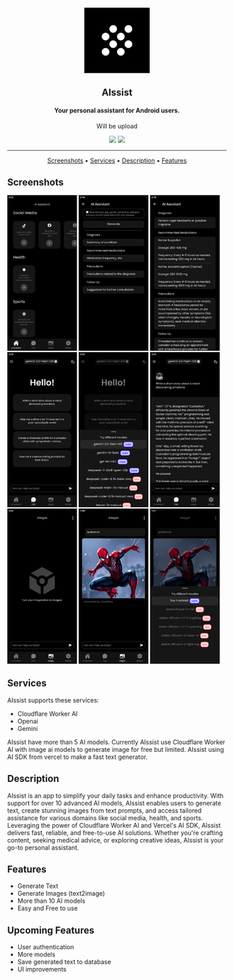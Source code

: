 <p align="center"><a href=""><img src="assets/images/icon.png" width="150"></a></p> 
<h2 align="center"><b>AIssist</b></h2>

<h4 align="center">Your personal assistant for Android users.</h4>

<p align="center">
Will be upload
  <!-- <a href="https://github.com/hamzahraihan/aissist-app/releases/download/v0.5.0-alpha/app-release.apk"><img src="https://playerzon.com/asset/download.png" width="200"></img></a>
</p> -->

<p align="center">
  <a href="" alt="GitHub release"><img src="https://img.shields.io/github/release/hamzahraihan/aissist-app.svg" ></a>
  <a href="https://github.com/hamzahraihan/aissist-app/releases/download/v0.5.0-alpha/app-release.apk" alt="GitHub downloads"><img src="https://img.shields.io/github/downloads/hamzahraihan/aissist-app/total?color=blue" ></a>
</p>

<hr>
<p align="center"><a href="#screenshots">Screenshots</a> &bull; <a href="#services">Services</a> &bull; <a href="#description">Description</a> &bull; <a href="#features">Features</a>

## Screenshots

[<img src="screenshots/home_screen.png" width=160>](screenshots/home_screen.png)
[<img src="screenshots/ai_assistant.png" width=160>](screenshots/home_screen.png)
[<img src="screenshots/assistant_response.png" width=160>](screenshots/assistant_response.png)
[<img src="screenshots/chat_screen.png" width=160>](screenshots/chat_screen.png)
[<img src="screenshots/chat_bottom_sheet.png" width=160>](screenshots/chat_bottom_sheet.png)
[<img src="screenshots/text_generator.png" width=160>](screenshots/text_generator.png)
[<img src="screenshots/image_screen.png" width=160>](screenshots/image_screen.png)
[<img src="screenshots/image_generator.png" width=160>](screenshots/image_generator.png)
[<img src="screenshots/image_bottom_sheet.png" width=160>](screenshots/image_bottom_sheet.png)

## Services

AIssist supports these services:

- Cloudflare Worker AI
- Openai
- Gemini

AIssist have more than 5 AI models. Currently AIssist use Cloudflare Worker AI with image ai models to generate image for free but limited. AIssist using AI SDK from vercel to make a fast text generator.

## Description

AIssist is an app to simplify your daily tasks and enhance productivity. With support for over 10 advanced AI models, AIssist enables users to generate text, create stunning images from text prompts, and access tailored assistance for various domains like social media, health, and sports. Leveraging the power of Cloudflare Worker AI and Vercel's AI SDK, AIssist delivers fast, reliable, and free-to-use AI solutions. Whether you're crafting content, seeking medical advice, or exploring creative ideas, AIssist is your go-to personal assistant.

## Features

- Generate Text
- Generate Images (text2image)
- More than 10 AI models
- Easy and Free to use

## Upcoming Features

- User authentication
- More models
- Save generated text to database
- UI improvements

